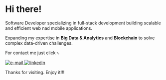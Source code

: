 

# Hi there!
 
Software Developer specializing in full-stack development building scalable and efficient web nad mobile applications.

Expanding my expertise in **Big Data & Analytics** and **Blockchain** to solve complex data-driven challenges.

For contact me just click :arrow_heading_down:

  <a href="mailto:carvalho.devel@gmail.com?Subject=Olá André" target="_new" rel="external">
    <img src="https://img.shields.io/badge/Gmail-D14836?style=for-the-badge&logo=gmail&logoColor=white" alt="e-mail">
  </a>
  
  <a href="https://www.linkedin.com/in/andr%C3%A9-leite-carvalho-b77721146/" target="_new" rel="external">
    <img src="https://img.shields.io/badge/linkedin-%230077B5.svg?&style=for-the-badge&logo=linkedin&logoColor=white" alt="linkedin">
  </a>

Thanks for visiting. Enjoy it!!!

